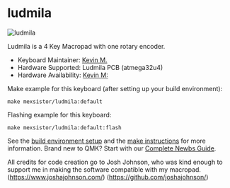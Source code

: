 # ludmila

![ludmila](https://imgur.com/a/QnQTltS)

Ludmila is a 4 Key Macropad with one rotary encoder.

* Keyboard Maintainer: [Kevin M.](https://github.com/mexsistor)
* Hardware Supported: Ludmila PCB (atmega32u4)
* Hardware Availability: [Kevin M:](https://www.mexsistor.com/)


Make example for this keyboard (after setting up your build environment):

    make mexsistor/ludmila:default

Flashing example for this keyboard:

    make mexsistor/ludmila:default:flash

See the [build environment setup](https://docs.qmk.fm/#/getting_started_build_tools) and the [make instructions](https://docs.qmk.fm/#/getting_started_make_guide) for more information. Brand new to QMK? Start with our [Complete Newbs Guide](https://docs.qmk.fm/#/newbs).

All credits for code creation go to Josh Johnson, who was kind enough to support me in making the software compatible with my macropad.
(<https://www.joshajohnson.com/>)
(<https://github.com/joshajohnson/>)
